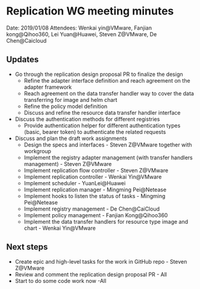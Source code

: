 # Replication WG meeting minutes

Date: 2019/01/08
Attendees: Wenkai yin@VMware, Fanjian kong@Qihoo360, Lei Yuan@Huawei, Steven Z@VMware, De Chen@Caicloud

## Updates

* Go through the replication design proposal PR to finalize the design
  * Refine the adapter interface definition and reach agreement on the adapter framework
  * Reach agreement on the data transfer handler way to cover the data transferring for image and helm chart
  * Refine the policy model definition
  * Discuss and refine the resource data transfer handler interface
* Discuss the authentication methods for different registries
  * Provide authentication helper for different authentication types (basic, bearer token) to authenticate the related requests
* Discuss and plan the draft work assignments
  * Design the specs and interfaces - Steven Z@VMware together with workgroup
  * Implement the registry adapter management (with transfer handlers management) - Steven Z@VMware
  * Implement replication flow controller - Steven Z@VMware
  * Implement replication controller - Wenkai Yin@VMware
  * Implement scheduler - YuanLei@Huawei
  * Implement replication manager - Mingming Pei@Netease
  * Implement hooks to listen the status of tasks - Mingming Pei@Netease
  * Implement registry management - De Chen@CaiCloud
  * Implement policy management - Fanjian Kong@Qihoo360
  * Implement the data transfer handlers for resource type image and chart - Wenkai Yin@VMware

## Next steps

* Create epic and high-level tasks for the work in GitHub repo - Steven Z@VMware
* Review and comment the replication design proposal PR - All
* Start to do some code work now -All